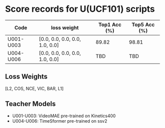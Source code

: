 # Score records for U(UCF101) scripts

| Code | loss weight | Top1 Acc (%) | Top5 Acc (%) |
|------|-------------|---------------|---------------|
| U001-U003 | [0.0, 0.0, 0.0, 0.0, 1.0, 0.0] | 89.82 | 98.81 |
| U004-U006 | [0.0, 0.0, 0.0, 0.0, 1.0, 0.0] | TBD | TBD |

## Loss Weights

[L2, COS, NCE, VIC, BAR, L1]

## Teacher Models

- U001-U003: VideoMAE pre-trained on Kinetics400
- U004-U006: TimeSformer pre-trained on ssv2